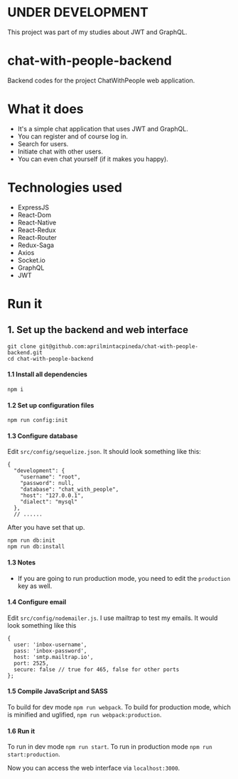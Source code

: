 # UNDER DEVELOPMENT

This project was part of my studies about JWT and GraphQL.

# chat-with-people-backend

Backend codes for the project ChatWithPeople web application.

# What it does

- It's a simple chat application that uses JWT and GraphQL.
- You can register and of course log in.
- Search for users.
- Initiate chat with other users.
- You can even chat yourself (if it makes you happy).

# Technologies used

- ExpressJS
- React-Dom
- React-Native
- React-Redux
- React-Router
- Redux-Saga
- Axios
- Socket.io
- GraphQL
- JWT

# Run it

## 1. Set up the backend and web interface

```
git clone git@github.com:aprilmintacpineda/chat-with-people-backend.git
cd chat-with-people-backend
```

#### 1.1 Install all dependencies

```
npm i
```

#### 1.2 Set up configuration files

```
npm run config:init
```

#### 1.3 Configure database

Edit `src/config/sequelize.json`. It should look something like this:

```
{
  "development": {
    "username": "root",
    "password": null,
    "database": "chat_with_people",
    "host": "127.0.0.1",
    "dialect": "mysql"
  },
  // ......
```

After you have set that up.

```
npm run db:init
npm run db:install
```

#### 1.3 Notes

- If you are going to run production mode, you need to edit the `production` key as well.

#### 1.4 Configure email

Edit `src/config/nodemailer.js`. I use mailtrap to test my emails. It would look something like this

```
{
  user: 'inbox-username',
  pass: 'inbox-password',
  host: 'smtp.mailtrap.io',
  port: 2525,
  secure: false // true for 465, false for other ports
};
```

#### 1.5 Compile JavaScript and SASS

To build for dev mode `npm run webpack`. To build for production mode, which is minified and uglified, `npm run webpack:production`.

#### 1.6 Run it

To run in dev mode `npm run start`. To run in production mode `npm run start:production`.

Now you can access the web interface via `localhost:3000`.